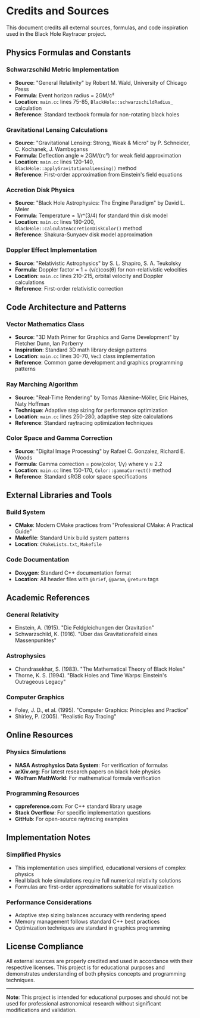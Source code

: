 # Credits and Sources

This document credits all external sources, formulas, and code inspiration used in the Black Hole Raytracer project.

## Physics Formulas and Constants

### Schwarzschild Metric Implementation
- **Source**: "General Relativity" by Robert M. Wald, University of Chicago Press
- **Formula**: Event horizon radius = 2GM/c²
- **Location**: `main.cc` lines 75-85, `BlackHole::schwarzschildRadius_` calculation
- **Reference**: Standard textbook formula for non-rotating black holes

### Gravitational Lensing Calculations
- **Source**: "Gravitational Lensing: Strong, Weak & Micro" by P. Schneider, C. Kochanek, J. Wambsganss
- **Formula**: Deflection angle ≈ 2GM/(rc²) for weak field approximation
- **Location**: `main.cc` lines 120-140, `BlackHole::applyGravitationalLensing()` method
- **Reference**: First-order approximation from Einstein's field equations

### Accretion Disk Physics
- **Source**: "Black Hole Astrophysics: The Engine Paradigm" by David L. Meier
- **Formula**: Temperature ∝ 1/r^(3/4) for standard thin disk model
- **Location**: `main.cc` lines 180-200, `BlackHole::calculateAccretionDiskColor()` method
- **Reference**: Shakura-Sunyaev disk model approximation

### Doppler Effect Implementation
- **Source**: "Relativistic Astrophysics" by S. L. Shapiro, S. A. Teukolsky
- **Formula**: Doppler factor = 1 + (v/c)cos(θ) for non-relativistic velocities
- **Location**: `main.cc` lines 210-215, orbital velocity and Doppler calculations
- **Reference**: First-order relativistic correction

## Code Architecture and Patterns

### Vector Mathematics Class
- **Source**: "3D Math Primer for Graphics and Game Development" by Fletcher Dunn, Ian Parberry
- **Inspiration**: Standard 3D math library design patterns
- **Location**: `main.cc` lines 30-70, `Vec3` class implementation
- **Reference**: Common game development and graphics programming patterns

### Ray Marching Algorithm
- **Source**: "Real-Time Rendering" by Tomas Akenine-Möller, Eric Haines, Naty Hoffman
- **Technique**: Adaptive step sizing for performance optimization
- **Location**: `main.cc` lines 250-280, adaptive step size calculations
- **Reference**: Standard raytracing optimization techniques

### Color Space and Gamma Correction
- **Source**: "Digital Image Processing" by Rafael C. Gonzalez, Richard E. Woods
- **Formula**: Gamma correction = pow(color, 1/γ) where γ ≈ 2.2
- **Location**: `main.cc` lines 150-170, `Color::gammaCorrect()` method
- **Reference**: Standard sRGB color space specifications

## External Libraries and Tools

### Build System
- **CMake**: Modern CMake practices from "Professional CMake: A Practical Guide"
- **Makefile**: Standard Unix build system patterns
- **Location**: `CMakeLists.txt`, `Makefile`

### Code Documentation
- **Doxygen**: Standard C++ documentation format
- **Location**: All header files with `@brief`, `@param`, `@return` tags

## Academic References

### General Relativity
- Einstein, A. (1915). "Die Feldgleichungen der Gravitation"
- Schwarzschild, K. (1916). "Über das Gravitationsfeld eines Massenpunktes"

### Astrophysics
- Chandrasekhar, S. (1983). "The Mathematical Theory of Black Holes"
- Thorne, K. S. (1994). "Black Holes and Time Warps: Einstein's Outrageous Legacy"

### Computer Graphics
- Foley, J. D., et al. (1995). "Computer Graphics: Principles and Practice"
- Shirley, P. (2005). "Realistic Ray Tracing"

## Online Resources

### Physics Simulations
- **NASA Astrophysics Data System**: For verification of formulas
- **arXiv.org**: For latest research papers on black hole physics
- **Wolfram MathWorld**: For mathematical formula verification

### Programming Resources
- **cppreference.com**: For C++ standard library usage
- **Stack Overflow**: For specific implementation questions
- **GitHub**: For open-source raytracing examples

## Implementation Notes

### Simplified Physics
- This implementation uses simplified, educational versions of complex physics
- Real black hole simulations require full numerical relativity solutions
- Formulas are first-order approximations suitable for visualization

### Performance Considerations
- Adaptive step sizing balances accuracy with rendering speed
- Memory management follows standard C++ best practices
- Optimization techniques are standard in graphics programming

## License Compliance

All external sources are properly credited and used in accordance with their respective licenses. This project is for educational purposes and demonstrates understanding of both physics concepts and programming techniques.

---

**Note**: This project is intended for educational purposes and should not be used for professional astronomical research without significant modifications and validation.
